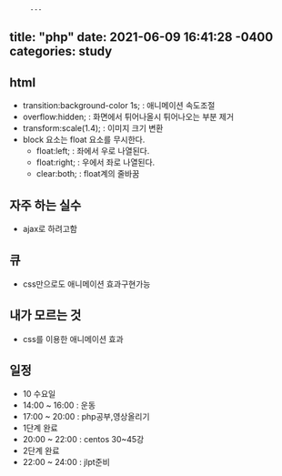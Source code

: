          ---
title: "php"
date: 2021-06-09 16:41:28 -0400
categories: study
---
  ## html
  - transition:background-color 1s; : 애니메이션 속도조절
  - overflow:hidden; : 화면에서 튀어나올시 튀어나오는 부분 제거
  - transform:scale(1.4); : 이미지 크기 변환 
  - block 요소는 float 요소를 무시한다.
    - float:left; : 좌에서 우로 나열된다.
    - float:right; : 우에서 좌로 나열된다.
    - clear:both; : float계의 줄바꿈
## 자주 하는 실수
  - ajax로 하려고함
## 큐
  - css만으로도 애니메이션 효과구현가능
## 내가 모르는 것
  - css를 이용한 애니메이션 효과
  
## 일정
 - 10 수요일
  - 14:00 ~ 16:00 : 운동
  - 17:00 ~ 20:00 : php공부,영상올리기
  - 1단계 완료
  - 20:00 ~ 22:00 : centos 30~45강  
  - 2단계 완료
  - 22:00 ~ 24:00 : jlpt준비
